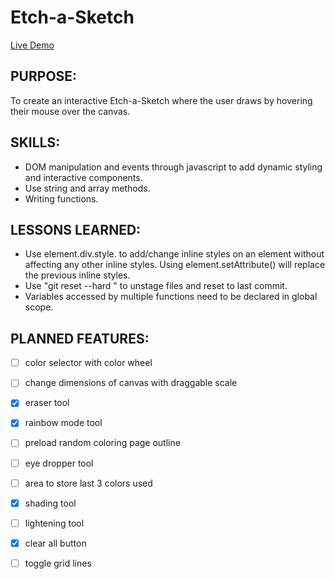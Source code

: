 # Etch-a-Sketch
[Live Demo](https://strallia.github.io/etch-a-sketch/)

## PURPOSE:
To create an interactive Etch-a-Sketch where the user draws by hovering their mouse over the canvas.

## SKILLS:
- DOM manipulation and events through javascript to add dynamic styling and interactive components.
- Use string and array methods.
- Writing functions.

## LESSONS LEARNED:
- Use element.div.style.<css-property> to add/change inline 
styles on an element without affecting any other inline styles. 
Using element.setAttribute() will replace the previous inline styles.
- Use "git reset --hard <commit code>" to unstage files and reset to last commit.
- Variables accessed by multiple functions need to be declared
in global scope. 

## PLANNED FEATURES:
- [ ] color selector with color wheel
- [ ] change dimensions of canvas with draggable scale
- [x] eraser tool
- [x] rainbow mode tool
- [ ] preload random coloring page outline
- [ ] eye dropper tool
- [ ] area to store last 3 colors used
- [x] shading tool
- [ ] lightening tool
- [x] clear all button
- [ ] toggle grid lines

